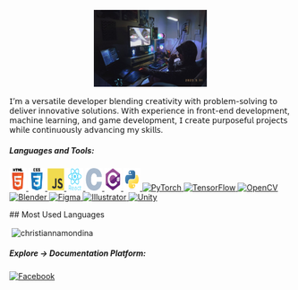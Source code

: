 


<p align="center">
  <img src="./setup2.jpg" alt="Setup Image" width="40%" />
</p>
<p align="left">
𝖨’𝗆 𝖺 𝗏𝖾𝗋𝗌𝖺𝗍𝗂𝗅𝖾 𝖽𝖾𝗏𝖾𝗅𝗈𝗉𝖾𝗋 𝖻𝗅𝖾𝗇𝖽𝗂𝗇𝗀 𝖼𝗋𝖾𝖺𝗍𝗂𝗏𝗂𝗍𝗒 𝗐𝗂𝗍𝗁 𝗉𝗋𝗈𝖻𝗅𝖾𝗆-𝗌𝗈𝗅𝗏𝗂𝗇𝗀 𝗍𝗈 𝖽𝖾𝗅𝗂𝗏𝖾𝗋 𝗂𝗇𝗇𝗈𝗏𝖺𝗍𝗂𝗏𝖾 𝗌𝗈𝗅𝗎𝗍𝗂𝗈𝗇𝗌. 𝖶𝗂𝗍𝗁 𝖾𝗑𝗉𝖾𝗋𝗂𝖾𝗇𝖼𝖾 𝗂𝗇 𝖿𝗋𝗈𝗇𝗍-𝖾𝗇𝖽 𝖽𝖾𝗏𝖾𝗅𝗈𝗉𝗆𝖾𝗇𝗍, 𝗆𝖺𝖼𝗁𝗂𝗇𝖾 𝗅𝖾𝖺𝗋𝗇𝗂𝗇𝗀, 𝖺𝗇𝖽 𝗀𝖺𝗆𝖾 𝖽𝖾𝗏𝖾𝗅𝗈𝗉𝗆𝖾𝗇𝗍, 𝖨 𝖼𝗋𝖾𝖺𝗍𝖾 𝗉𝗎𝗋𝗉𝗈𝗌𝖾𝖿𝗎𝗅 𝗉𝗋𝗈𝗃𝖾𝖼𝗍𝗌 𝗐𝗁𝗂𝗅𝖾 𝖼𝗈𝗇𝗍𝗂𝗇𝗎𝗈𝗎𝗌𝗅𝗒 𝖺𝖽𝗏𝖺𝗇𝖼𝗂𝗇𝗀 𝗆𝗒 𝗌𝗄𝗂𝗅𝗅𝗌.


</p>






<h5 align="left">Languages and Tools:</h5>
<p align="left">
<!-- Core Web (Vanilla development) -->
<a href="https://www.w3.org/html/" target="_blank" rel="noopener noreferrer">
  <img src="https://raw.githubusercontent.com/devicons/devicon/master/icons/html5/html5-original-wordmark.svg" alt="HTML5" width="30" height="40" />
</a>
<a href="https://www.w3schools.com/css/" target="_blank" rel="noopener noreferrer">
  <img src="https://raw.githubusercontent.com/devicons/devicon/master/icons/css3/css3-original-wordmark.svg" alt="CSS3" width="30" height="40" />
</a>
<a href="https://developer.mozilla.org/en-US/docs/Web/JavaScript" target="_blank" rel="noopener noreferrer">
  <img src="https://raw.githubusercontent.com/devicons/devicon/master/icons/javascript/javascript-original.svg" alt="JavaScript" width="30" height="40" />
</a>

<!-- Frontend Framework -->
<a href="https://reactjs.org/" target="_blank" rel="noopener noreferrer">
  <img src="https://raw.githubusercontent.com/devicons/devicon/master/icons/react/react-original-wordmark.svg" alt="React" width="30" height="40" />
</a>

<!-- Programming Languages -->
<a href="https://www.cprogramming.com/" target="_blank" rel="noopener noreferrer">
  <img src="https://raw.githubusercontent.com/devicons/devicon/master/icons/c/c-original.svg" alt="C" width="30" height="40" />
</a>
<a href="https://www.w3schools.com/cs/" target="_blank" rel="noopener noreferrer">
  <img src="https://raw.githubusercontent.com/devicons/devicon/master/icons/csharp/csharp-original.svg" alt="C#" width="30" height="40" />
</a>
<a href="https://www.python.org" target="_blank" rel="noopener noreferrer">
  <img src="https://raw.githubusercontent.com/devicons/devicon/master/icons/python/python-original.svg" alt="Python" width="30" height="40" />
</a>

<!-- Machine Learning / AI Frameworks -->
<a href="https://pytorch.org/" target="_blank" rel="noopener noreferrer">
  <img src="https://www.vectorlogo.zone/logos/pytorch/pytorch-icon.svg" alt="PyTorch" width="40" height="30" />
</a>
<a href="https://www.tensorflow.org" target="_blank" rel="noopener noreferrer">
  <img src="https://www.vectorlogo.zone/logos/tensorflow/tensorflow-icon.svg" alt="TensorFlow" width="30" height="40" />
</a>

<!-- Computer Vision -->
<a href="https://opencv.org/" target="_blank" rel="noopener noreferrer">
  <img src="https://www.vectorlogo.zone/logos/opencv/opencv-icon.svg" alt="OpenCV" width="40" height="30" />
</a>

<!-- Game Development / 3D Design -->
<a href="https://www.blender.org/" target="_blank" rel="noopener noreferrer">
  <img src="https://download.blender.org/branding/community/blender_community_badge_white.svg" alt="Blender" width="30" height="40" />
</a>

<!-- Design Tools -->
<a href="https://www.figma.com/" target="_blank" rel="noopener noreferrer">
  <img src="https://www.vectorlogo.zone/logos/figma/figma-icon.svg" alt="Figma" width="40" height="30" />
</a>
<a href="https://www.adobe.com/in/products/illustrator.html" target="_blank" rel="noopener noreferrer">
  <img src="https://www.vectorlogo.zone/logos/adobe_illustrator/adobe_illustrator-icon.svg" alt="Illustrator" width="30" height="30" />
</a>

  <a href="https://unity.com/" target="_blank" rel="noopener noreferrer">
    <img src="https://www.vectorlogo.zone/logos/unity3d/unity3d-icon.svg" alt="Unity" width="30" height="30" />
  </a>
</p>
## Most Used Languages

<p>&nbsp;<img align="center" src="https://github-readme-stats.vercel.app/api?username=christiannamondina&show_icons=true&locale=en" alt="christiannamondina" /></p>


<h5 align="left">Explore -> Documentation Platform:</h5>
<p align="left">
  <a href="https://your-docs-platform.com" target="_blank" rel="noopener noreferrer">
    <img src="https://raw.githubusercontent.com/rahuldkjain/github-profile-readme-generator/master/src/images/icons/Social/facebook.svg" alt="Facebook" height="30" width="30" />

  </a>
</p>


